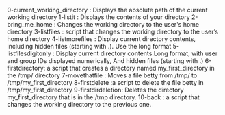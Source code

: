 0-current_working_directory : Displays the absolute path of the current working directory
1-listit : Displays the contents of your directory
2-bring_me_home : Changes the working directory to the user's home directory
3-listfiles : script that changes the working directory to the user’s home directory
4-listmorefiles : Display current directory contents, including hidden files (starting with .). Use the long format
5-listfilesdigitonly : Display current directory contents.Long format, with user and group IDs displayed numerically, And hidden files (starting with .)
6-firstdirectory: a script that creates a directory named my_first_directory in the /tmp/ directory
7-movethatfile : Moves a file betty from /tmp/ to /tmp/my_first_directory
8-firstdelete :a script to delete the file betty in /tmp/my_first_directory
9-firstdirdeletion: Deletes the directory my_first_directory that is in the /tmp directory.
10-back : a script that changes the working directory to the previous one.
